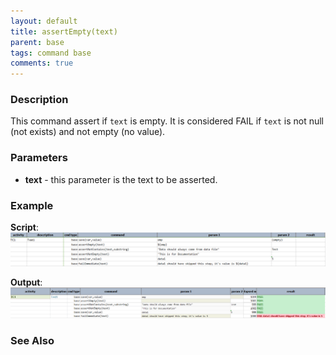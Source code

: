 ```yaml
---
layout: default
title: assertEmpty(text)
parent: base
tags: command base
comments: true
---
```



### Description
This command assert if `text` is empty.  It is considered FAIL if `text` is not null (not exists) and not empty 
(no value).


### Parameters
- **text** \- this parameter is the text to be asserted.


### Example
**Script**:<br/>
![script](image/assertEmpty_01.png)

**Output**:<br/>
![output](image/assertEmpty_02.png)


### See Also

